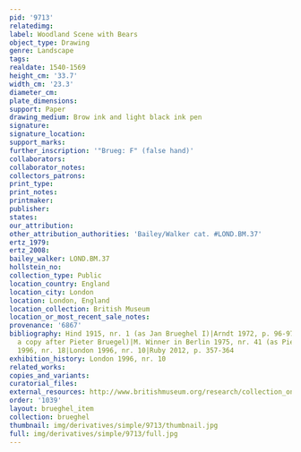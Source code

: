 ```yaml
---
pid: '9713'
relatedimg: 
label: Woodland Scene with Bears
object_type: Drawing
genre: Landscape
tags: 
realdate: 1540-1569
height_cm: '33.7'
width_cm: '23.3'
diameter_cm: 
plate_dimensions: 
support: Paper
drawing_medium: Brow ink and light black ink pen
signature: 
signature_location: 
support_marks: 
further_inscription: '"Brueg: F" (false hand)'
collaborators: 
collaborator_notes: 
collectors_patrons: 
print_type: 
print_notes: 
printmaker: 
publisher: 
states: 
our_attribution: 
other_attribution_authorities: 'Bailey/Walker cat. #LOND.BM.37'
ertz_1979: 
ertz_2008: 
bailey_walker: LOND.BM.37
hollstein_no: 
collection_type: Public
location_country: England
location_city: London
location: London, England
location_collection: British Museum
location_or_most_recent_sale_notes: 
provenance: '6867'
bibliography: Hind 1915, nr. 1 (as Jan Brueghel I)|Arndt 1972, p. 96-97, nr. K1 (as
  a copy after Pieter Bruegel)|M. Winner in Berlin 1975, nr. 41 (as Pieter Bruegel?)|Mielke
  1996, nr. 18|London 1996, nr. 10|Ruby 2012, p. 357-364
exhibition_history: London 1996, nr. 10
related_works: 
copies_and_variants: 
curatorial_files: 
external_resources: http://www.britishmuseum.org/research/collection_online/collection_object_details.aspx?objectId=712243&partId=1&searchText=brueghel&view=list&page=1
order: '1039'
layout: brueghel_item
collection: brueghel
thumbnail: img/derivatives/simple/9713/thumbnail.jpg
full: img/derivatives/simple/9713/full.jpg
---
```

